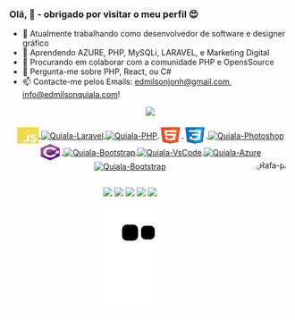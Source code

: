 ### Olá, 👋 - obrigado por visitar o meu perfil 😍


- 🔭 Atualmente trabalhando como desenvolvedor de software e designer gráfico
- 🌱 Aprendendo AZURE, PHP, MySQLi, LARAVEL, e Marketing Digital
- 👯 Procurando em colaborar com a comunidade PHP e OpensSource
- 💬 Pergunta-me sobre PHP, React, ou C#
- 📫 Contacte-me pelos Emails: edmilsonjonh@gmail.com, info@edmilsonquiala.com!

<div align="center">
  <a href="https://edmilsonquiala.com">
  <img height="180em" src="https://github-readme-stats.vercel.app/api/top-langs/?username=rafaballerini&layout=compact&langs_count=7&theme=light"/>
</div>

<div align="center" style="display: inline_block"><br>
  <img align="center" alt="Quiala-Js" height="30" width="40" src="https://raw.githubusercontent.com/devicons/devicon/master/icons/javascript/javascript-plain.svg">
  <img align="center" alt="Quiala-Laravel" height="30" width="40" src="https://cdn.jsdelivr.net/gh/devicons/devicon/icons/laravel/laravel-original.svg">
  <img align="center" alt="Quiala-PHP" height="30" width="40" src="https://cdn.jsdelivr.net/gh/devicons/devicon/icons/php/php-original.svg">
  <img align="center" alt="Quiala-HTML" height="30" width="40" src="https://raw.githubusercontent.com/devicons/devicon/master/icons/html5/html5-original.svg">
  <img align="center" alt="Quiala-CSS" height="30" width="40" src="https://raw.githubusercontent.com/devicons/devicon/master/icons/css3/css3-original.svg">
  <img align="center" alt="Quiala-Photoshop" height="30" width="40" src="https://cdn.jsdelivr.net/gh/devicons/devicon/icons/photoshop/photoshop-plain.svg">
  <img align="center" alt="Quiala-Csharp" height="30" width="40" src="https://raw.githubusercontent.com/devicons/devicon/master/icons/csharp/csharp-original.svg">
  <img align="center" alt="Quiala-Bootstrap" height="30" width="40" src="https://cdn.jsdelivr.net/gh/devicons/devicon/icons/bootstrap/bootstrap-original.svg">
  <img align="center" alt="Quiala-VsCode" height="30" width="40" src="https://cdn.jsdelivr.net/gh/devicons/devicon@latest/icons/react/react-original-wordmark.svg">
  <img align="center" alt="Quiala-Azure" height="30" width="40" src="https://cdn.jsdelivr.net/gh/devicons/devicon/icons/azure/azure-original.svg">
  <img align="center" alt="Quiala-Bootstrap" height="30" width="40" src="https://cdn.jsdelivr.net/gh/devicons/devicon@latest/icons/typescript/typescript-original.svg">
  <img align="right" alt="Rafa-pic" height="150" style="border-radius:50px;" src="https://media0.giphy.com/media/Wp6BRn60B4jaUwW2eK/200w.gif">
</div>
  
##
  
<div align="center"> 
  <a href="https://www.instagram.com/quiala_corporation/" target="_blank"><img src="https://img.shields.io/badge/-Instagram-%23E4405F?style=for-the-badge&logo=instagram&logoColor=white" target="_blank"></a>
 	<a href="https://www.facebook.com/Dr.Quiala" target="_blank"><img src="https://img.shields.io/badge/Facebook-1877F2?style=for-the-badge&logo=facebook&logoColor=white" target="_blank"></a>
 <a href="https://www.behance.net/quiala" target="_blank"><img src="https://aleen42.github.io/badges/src/behance.svg" target="_blank"></a> 
  <a href = "mailto:edmilsonjonh@gmail.com"><img src="https://img.shields.io/badge/-Gmail-%23333?style=for-the-badge&logo=gmail&logoColor=white" target="_blank"></a>
  <a href="https://www.linkedin.com/in/edmilson-quiala-059297b1/" target="_blank"><img src="https://img.shields.io/badge/-LinkedIn-%230077B5?style=for-the-badge&logo=linkedin&logoColor=white" target="_blank"></a> 
 
  ![Snake animation](https://github.com/rafaballerini/rafaballerini/blob/output/github-contribution-grid-snake.svg)
 
</div>
